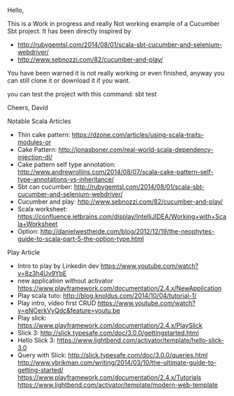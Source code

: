 Hello,

This is a Work in progress and really Not working example of a Cucumber Sbt project. It has been directly inspired by
- http://rubygemtsl.com/2014/08/01/scala-sbt-cucumber-and-selenium-webdriver/
- http://www.sebnozzi.com/82/cucumber-and-play/

You have been warned it is not really working or even finished, anyway you can still clone it or download it if you want.

you can test the project with this command: sbt test

Cheers,
David

Notable Scala Articles
- Thin cake pattern: https://dzone.com/articles/using-scala-traits-modules-or
- Cake Pattern: http://jonasboner.com/real-world-scala-dependency-injection-di/
- Cake pattern self type annotation: http://www.andrewrollins.com/2014/08/07/scala-cake-pattern-self-type-annotations-vs-inheritance/
- Sbt can cucumber: http://rubygemtsl.com/2014/08/01/scala-sbt-cucumber-and-selenium-webdriver/
- Cucumber and play: http://www.sebnozzi.com/82/cucumber-and-play/
- Scala worksheet: https://confluence.jetbrains.com/display/IntelliJIDEA/Working+with+Scala+Worksheet
- Option: http://danielwestheide.com/blog/2012/12/19/the-neophytes-guide-to-scala-part-5-the-option-type.html

Play Article
- Intro to play by Linkedin dev  https://www.youtube.com/watch?v=8z3h4Uv9YbE 
- new application without activator https://www.playframework.com/documentation/2.4.x/NewApplication
- Play scala tuto: http://blog.knoldus.com/2014/10/04/tutorial-1/ 
- Play intro, video first CRUD https://www.youtube.com/watch?v=eNCerkVyQdc&feature=youtu.be
- Play slick: https://www.playframework.com/documentation/2.4.x/PlaySlick
- Slick 3: http://slick.typesafe.com/doc/3.0.0/gettingstarted.html
- Hello Slick 3: https://www.lightbend.com/activator/template/hello-slick-3.0
- Query with Slick: http://slick.typesafe.com/doc/3.0.0/queries.html 
http://www.ybrikman.com/writing/2014/03/10/the-ultimate-guide-to-getting-started/
https://www.playframework.com/documentation/2.4.x/Tutorials
https://www.lightbend.com/activator/template/modern-web-template